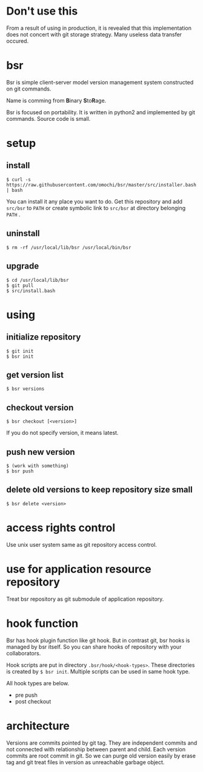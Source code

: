 # Don't use this

From a result of using in production, it is revealed that this implementation does not concert with git storage strategy.
Many useless data transfer occured.

# bsr

Bsr is simple client-server model version management system constructed on git commands.

Name is comming from **B**inary **S**to**R**age.

Bsr is focused on portability.
It is written in python2 and implemented by git commands.
Source code is small.

# setup

## install

~~~
$ curl -s https://raw.githubusercontent.com/omochi/bsr/master/src/installer.bash | bash
~~~

You can install it any place you want to do.
Get this repository and add `src/bsr` to `PATH` or create symbolic link to `src/bsr` at directory belonging `PATH` .

## uninstall

~~~
$ rm -rf /usr/local/lib/bsr /usr/local/bin/bsr
~~~

## upgrade

~~~
$ cd /usr/local/lib/bsr
$ git pull
$ src/install.bash
~~~

# using

## initialize repository

~~~
$ git init
$ bsr init
~~~

## get version list

~~~
$ bsr versions
~~~

## checkout version

~~~
$ bsr checkout [<version>]
~~~

If you do not specify version, it means latest.

## push new version

~~~
$ (work with something)
$ bsr push
~~~

## delete old versions to keep repository size small

~~~
$ bsr delete <version>
~~~

# access rights control

Use unix user system same as git repository access control.

# use for application resource repository

Treat bsr repository as git submodule of application repository.

# hook function

Bsr has hook plugin function like git hook.
But in contrast git, bsr hooks is managed by bsr itself.
So you can share hooks of repository with your collaborators.

Hook scripts are put in directory `.bsr/hook/<hook-types>`.
These directories is created by `$ bsr init`.
Multiple scripts can be used in same hook type.

All hook types are below.

- pre push
- post checkout

# architecture

Versions are commits pointed by git tag.
They are independent commits and not connected with relationship between parent and child.
Each version commits are root commit in git.
So we can purge old version easily by erase tag and git treat files in version as unreachable garbage object.
